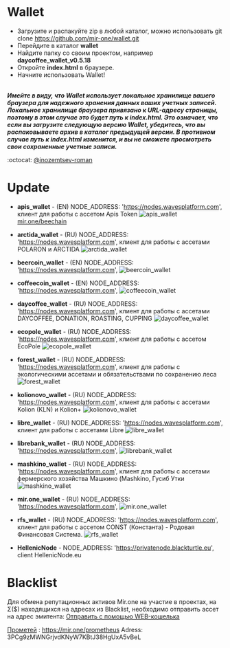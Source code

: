 # Wallet

* Загрузите и распакуйте zip в любой каталог, можно использовать git clone https://github.com/mir-one/wallet.git </br>
* Перейдите в каталог **wallet**</br>
* Найдите папку со своим проектом, например **daycoffee_wallet_v0.5.18**</br>
* Откройте **index.html** в браузере.</br>
* Начните использовать Wallet!
</br></br>

**_Имейте в виду, что Wallet использует локальное хранилище вашего браузера для надежного хранения данных ваших учетных записей. Локальное хранилище браузера привязано к URL-адресу страницы, поэтому в этом случае это будет путь к index.html. Это означает, что если вы загрузите следующую версию Wallet, убедитесь, что вы распаковываете архив в каталог предыдущей версии. В противном случае путь к index.html изменится, и вы не сможете просмотреть свои сохраненные учетные записи._**

:octocat: [@inozemtsev-roman](https://github.com/inozemtsev-roman)

# Update

* **apis_wallet** - (EN) NODE_ADDRESS: 'https://nodes.wavesplatform.com', клиент для работы с ассетом Apis Token
![apis_wallet](https://github.com/mir-one/wallet/blob/master/apis_wallet_v0.5.18/apis.png)[mir.one/beechain](https://mir.one/beechain/)
* **arctida_wallet** - (RU) NODE_ADDRESS: 'https://nodes.wavesplatform.com', клиент для работы с ассетами POLARON и ARCTIDA
![arctida_wallet](https://github.com/mir-one/wallet/blob/master/arctida_wallet_v0.5.18/arctida.png)
* **beercoin_wallet** - (EN) NODE_ADDRESS: 'https://nodes.wavesplatform.com',
![beercoin_wallet](https://github.com/mir-one/3D-Assets/blob/master/ApisToken.gif)
* **coffeecoin_wallet** - (EN) NODE_ADDRESS: 'https://nodes.wavesplatform.com',
![coffeecoin_wallet](https://github.com/mir-one/3D-Assets/blob/master/ApisToken.gif)
* **daycoffee_wallet** - (RU) NODE_ADDRESS: 'https://nodes.wavesplatform.com', клиент для работы с ассетами DAYCOFFEE, DONATION, ROASTING, CUPPING
![daycoffee_wallet](https://github.com/mir-one/3D-Assets/blob/master/ApisToken.gif)
* **ecopole_wallet** - (RU) NODE_ADDRESS: 'https://nodes.wavesplatform.com', клиент для работы с ассетом EcoPole
![ecopole_wallet](https://github.com/mir-one/3D-Assets/blob/master/ApisToken.gif)
* **forest_wallet** - (RU) NODE_ADDRESS: 'https://nodes.wavesplatform.com', клиент для работы с экологическими ассетами и обязательствами по сохранению леса
![forest_wallet](https://github.com/mir-one/3D-Assets/blob/master/ApisToken.gif)
* **kolionovo_wallet** - (RU) NODE_ADDRESS: 'https://nodes.wavesplatform.com', клиент для работы с ассетами Kolion (KLN) и Kolion+
![kolionovo_wallet](https://github.com/mir-one/3D-Assets/blob/master/ApisToken.gif)
* **libre_wallet** - (RU) NODE_ADDRESS: 'https://nodes.wavesplatform.com', клиент для работы с ассетами Libre
![libre_wallet](https://github.com/mir-one/3D-Assets/blob/master/ApisToken.gif)
* **librebank_wallet** - (RU) NODE_ADDRESS: 'https://nodes.wavesplatform.com',
![librebank_wallet](https://github.com/mir-one/3D-Assets/blob/master/ApisToken.gif)
* **mashkino_wallet** - (RU) NODE_ADDRESS: 'https://nodes.wavesplatform.com', клиент для работы с ассетами фермерского хозяйства Машкино (Mashkino, Гусиб Утки
![mashkino_wallet](https://github.com/mir-one/3D-Assets/blob/master/ApisToken.gif)
* **mir.one_wallet** - (RU) NODE_ADDRESS: 'https://nodes.wavesplatform.com',
![mir.one_wallet](https://github.com/mir-one/3D-Assets/blob/master/ApisToken.gif)
* **rfs_wallet** - (RU) NODE_ADDRESS: 'https://nodes.wavesplatform.com', клиент для работы с ассетом CONST (Константа) - Родовая Финансовая Система.
![rfs_wallet](https://github.com/mir-one/3D-Assets/blob/master/ApisToken.gif)

* **HellenicNode** - NODE_ADDRESS: 'https://privatenode.blackturtle.eu', client HellenicNode.eu

# Blacklist
Для обмена репутационных активов Mir.one на участие в проектах, на Σ($) находящихся на адресах из Blacklist, необходимо отправить ассет на адрес эмитента:
[Отправить с помощью WEB-кошелька](https://beta.wavesplatform.com/#send/BfcSWA26FpztiKwkhAWjpiqXpRwzUWahDfpF88gHp469?recipient=3P3rsEiJ9eseL9xivuSPsxS3UJL5fzagyEw&amount=20000000.00000000)

[Прометей](https://www.icoprometheus.com) : https://mir.one/prometheus
Adress: 3PCg9zMWNGrjvdKNyW7KBtJ38HgUxA5vBeL